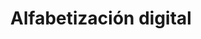 ---
title: Alfabetización digital
description: Aprendizaje del uso de los dispositivos tecnológicos desde cero.
---